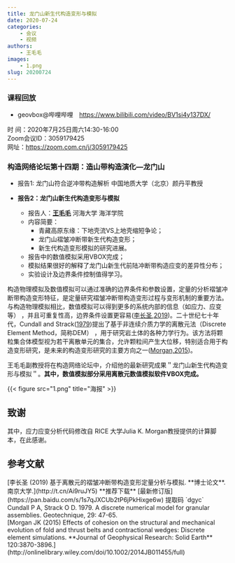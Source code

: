 ```yaml
---
title: 龙门山新生代构造变形与模拟
date: 2020-07-24
categories:
    - 会议
    - 视频
authors:
    - 王毛毛
images:
    - 1.png
slug: 20200724
---
```


### 课程回放

- geovbox@哔哩哔哩　https://www.bilibili.com/video/BV1si4y137DX/


时  间：2020年7月25日周六14:30-16:00  
Zoom会议ID：3059179425  
网址：https://zoom.com.cn/j/3059179425  


### 构造网络论坛第十四期：造山带构造演化—龙门山  

- 报告1: 龙门山符合逆冲带构造解析 中国地质大学（北京）颜丹平教授  

- **报告2：龙门山新生代构造变形与模拟**  
    - 报告人：[**王毛毛**](http://hyxy.hhu.edu.cn/2016/0622/c8640a104824/page.htm) 河海大学 海洋学院  
    - 内容简要：
        - 青藏高原东缘：下地壳流VS上地壳缩短争论；
        - 龙门山褶皱冲断带新生代构造变形；
        - 新生代构造变形模拟的研究进展。
    - 报告中的数值模拟采用VBOX完成；
    - 模拟结果很好的解释了龙门山新生代前陆冲断带构造应变的差异性分布；
    - 实验设计及边界条件控制值得学习。


构造物理模拟及数值模拟可以通过准确的边界条件和参数设置，定量的分析褶皱冲断带构造变形特征，是定量研究褶皱冲断带构造变形过程与变形机制的重要方法。与构造物理模拟相比，数值模拟可以得到更多的系统内部的信息（如应力、应变等） ，并且可重复性高，边界条件设置更容易([李长圣,2019](#refer-anchor-1))。二十世纪七十年代，Cundall and Strack([1979](#refer-anchor-1))提出了基于非连续介质力学的离散元法（Discrete Element Method，简称DEM） ，用于研究岩土体的各种力学行为。该方法将颗粒集合体模型视为若干离散单元的集合，允许颗粒间产生大位移，特别适合用于构造变形研究，是未来的构造变形研究的主要方向之一([Morgan,2015](#refer-anchor-3))。

王毛毛副教授将在构造网络论坛中，介绍他的最新研究成果＂龙门山新生代构造变形与模拟＂。**其中，数值模拟部分采用离散元数值模拟软件VBOX完成。**

{{< figure src="1.png" title="海报"  >}}




## 致谢
 
其中，应力应变分析代码修改自 RICE 大学Julia K. Morgan教授提供的计算脚本，在此感谢。

## 参考文献

<div id="refer-anchor-1"></div>
[李长圣 (2019) 基于离散元的褶皱冲断带构造变形定量分析与模拟. **博士论文**. 南京大学.](http://t.cn/Ai9ruJY5) **推荐下载** [最新修订版](https://pan.baidu.com/s/1s7qJXCUb2tP6jPkHixge6w) 提取码 `dgyc`  
<div id="refer-anchor-2"></div>
Cundall P A, Strack O D. 1979. A discrete numerical model for granular assemblies. Geotechnique, 29: 47-65.  
<div id="refer-anchor-3"></div>
[Morgan JK (2015) Effects of cohesion on the structural and mechanical evolution of fold and thrust belts and contractional wedges: Discrete element simulations. **Journal of Geophysical Research: Solid Earth** 120:3870-3896.](http://onlinelibrary.wiley.com/doi/10.1002/2014JB011455/full)  


